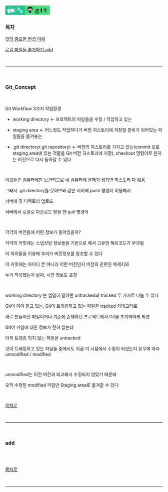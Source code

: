 <br />
<a href="https://github.com/seol-yu/TIL/tree/master/Git/Git_Master" target="_blank"><img src="https://github.com/seol-yu/TIL/blob/master/images/git-badge-logo.png?raw=true" height=30 /></a>
<br />

### 목차

[깃의 중요한 컨셉 이해](#Git_Concept)

[로컬 파일들 추가하기 add](#add)


<br/>

---

<br/>

### Git_Concept

<br />

Git Workflow 3가지 작업환경

* working directory <- 프로젝트의 파일들을 수정 / 작업하고 있는

* staging area <- 어느정도 작업하다가 버전 히스토리에 저장할 준비가 되어있는 파일들을 옮겨놓는

* .git directory(.git repository) <- 버전의 히스토리를 가지고 있는(commit 으로 staging area에 있는 것들을 Git 버전 히스토리에 저장), checkout 명령어로 원하는 버전으로 다시 돌아갈 수 있다

<br />

이것들은 컴퓨터에만 보관되므로 내 컴퓨터에 문제가 생기면 히스토리 다 잃음

그래서 .git directory를 깃허브와 같은 서버에 push 명령어 이용해서 

서버에 깃 디렉토리 업로드

서버에서 로컬로 다운로드 받을 땐 pull 명령어

<br />

각각의 버전들에 어떤 정보가 들어있을까?

각각의 커밋에는 스냅샷된 정보들을 기반으로 해서 고유한 해쉬코드가 부과됨

이 아이들을 이용해 우리가 버전정보를 참조할 수 있다

이 커밋에는 아이디 뿐 아니라 어떤 버전인지 버전의 관련된 메세지와 

누가 작성했는지 날짜, 시간 정보도 포함

<br />

working directory 는 엄밀히 말하면 untracked과 tracked 두 가지로 나눌 수 있다

Git이 이미 알고 있는, Git이 트래킹하고 있는 파일은 tracked 카테고리로 

새로 만들어진 파일이거나 기존에 존재하던 프로젝트에서 Git을 초기화하게 되면 

Git이 파일에 대한 정보가 전혀 없는데

아직 트래킹 되지 않는 파일을 untracked

깃이 트래킹하고 있는 파일들 중에서도 지금 이 시점에서 수정이 되었는지 유무에 따라 unmodified / modified

<br />

unmodified는 이전 버전과 비교해서 수정되지 않았기 때문에 

오직 수정된 modified 파일만 Staging area로 옮겨갈 수 있다

<br />

[목차로](#목차)

<br />

---

<br />

### add

<br />



<br />

[목차로](#목차)

<br />

---

